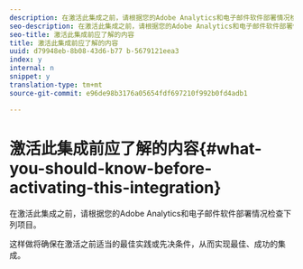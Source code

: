 ```yaml
---
description: 在激活此集成之前，请根据您的Adobe Analytics和电子邮件软件部署情况检查下列项目。
seo-description: 在激活此集成之前，请根据您的Adobe Analytics和电子邮件软件部署情况检查下列项目。
seo-title: 激活此集成前应了解的内容
title: 激活此集成前应了解的内容
uuid: d79948eb-8b08-43d6-b77 b-5679121eea3
index: y
internal: n
snippet: y
translation-type: tm+mt
source-git-commit: e96de98b3176a05654fdf697210f992b0fd4adb1

---
```



# 激活此集成前应了解的内容{#what-you-should-know-before-activating-this-integration}

在激活此集成之前，请根据您的Adobe Analytics和电子邮件软件部署情况检查下列项目。

这样做将确保在激活之前适当的最佳实践或先决条件，从而实现最佳、成功的集成。
